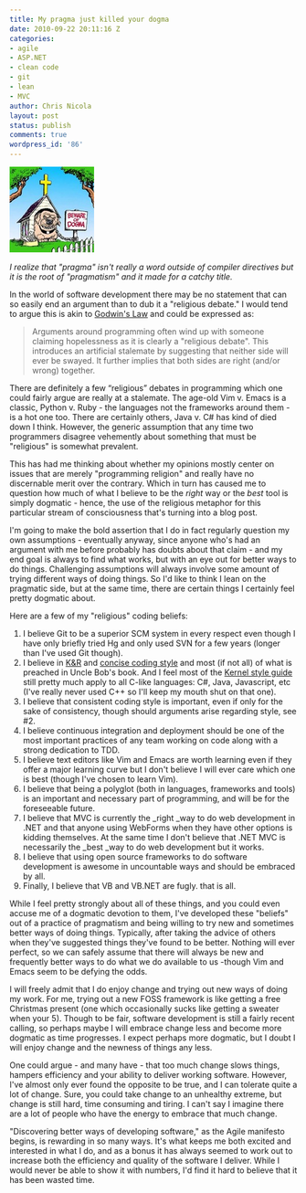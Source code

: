```yaml
---
title: My pragma just killed your dogma
date: 2010-09-22 20:11:16 Z
categories:
- agile
- ASP.NET
- clean code
- git
- lean
- MVC
author: Chris Nicola
layout: post
status: publish
comments: true
wordpress_id: '86'
---
```


![beware-dogma][1]

_I realize that "pragma" isn't really a word outside of compiler directives but it is the root of "pragmatism" and it made for a catchy title._

In the world of software development there may be no statement that can so easily end an argument than to dub it a "religious debate."  I would tend to argue this is akin to [Godwin's Law][3] and could be expressed as:

> Arguments around programming often wind up with someone claiming hopelessness as it is clearly a "religious debate".  This introduces an artificial stalemate by suggesting that neither side will ever be swayed.  It further implies that both sides are right (and/or wrong) together.

<!--more-->

There are definitely a few “religious” debates in programming which one could fairly argue are really at a stalemate.  The age-old Vim v. Emacs is a classic, Python v. Ruby - the languages not the frameworks around them - is a hot one too.  There are certainly others, Java v. C# has kind of died down I think.  However, the generic assumption that any time two programmers disagree vehemently about something that must be "religious" is somewhat prevalent.

This has had me thinking about whether my opinions mostly center on issues that are merely "programming religion" and really have no discernable merit over the contrary.  Which in turn has caused me to question how much of what I believe to be the _right_ way or the _best_ tool is simply dogmatic - hence, the use of the religious metaphor for this particular stream of consciousness that's turning into a blog post.

I'm going to make the bold assertion that I do in fact regularly question my own assumptions - eventually anyway, since anyone who's had an argument with me before probably has doubts about that claim - and my end goal is always to find what works, but with an eye out for better ways to do things.  Challenging assumptions will always involve some amount of trying different ways of doing things. So I'd like to think I lean on the pragmatic side, but at the same time, there are certain things I certainly feel pretty dogmatic about.

Here are a few of my "religious" coding beliefs:

  1. I believe Git to be a superior SCM system in every respect even though I have only briefly tried Hg and only used SVN for a few years (longer than I've used Git though). 
  2. I believe in [K&R][4] and [concise coding style][5] and most (if not all) of what is preached in Uncle Bob's book.  And I feel most of the [Kernel style guide][6] still pretty much apply to all C-like languages: C#, Java, Javascript, etc (I've really never used C++ so I'll keep my mouth shut on that one). 
  3. I believe that consistent coding style is important, even if only for the sake of consistency, though should arguments arise regarding style, see #2. 
  4. I believe continuous integration and deployment should be one of the most important practices of any team working on code along with a strong dedication to TDD. 
  5. I believe text editors like Vim and Emacs are worth learning even if they offer a major learning curve but I don't believe I will ever care which one is best (though I've chosen to learn Vim). 
  6. I believe that being a polyglot (both in languages, frameworks and tools) is an important and necessary part of programming, and will be for the foreseeable future. 
  7. I believe that MVC is currently the _right _way to do web development in .NET and that anyone using WebForms when they have other options is kidding themselves.  At the same time I don't believe that .NET MVC is necessarily the _best _way to do web development but it works. 
  8. I believe that using open source frameworks to do software development is awesome in uncountable ways and should be embraced by all. 
  9. Finally, I believe that VB and VB.NET are fugly. that is all.

While I feel pretty strongly about all of these things, and you could even accuse me of a dogmatic devotion to them, I've developed these "beliefs" out of a practice of pragmatism and being willing to try new and sometimes better ways of doing things.  Typically, after taking the advice of others when they've suggested things they've found to be better.  Nothing will ever perfect, so we can safely assume that there will always be new and frequently better ways to do what we do available to us -though Vim and Emacs seem to be defying the odds.

I will freely admit that I do enjoy change and trying out new ways of doing my work.  For me, trying out a new FOSS framework is like getting a free Christmas present (one which occasionally sucks like getting a sweater when your 5).  Though to be fair, software development is still a fairly recent calling, so perhaps maybe I will embrace change less and become more dogmatic as time progresses.  I expect perhaps more dogmatic, but I doubt I will enjoy change and the newness of things any less.

One could argue - and many have - that too much change slows things, hampers efficiency and your ability to deliver working software.  However, I've almost only ever found the opposite to be true, and I can tolerate quite a lot of change.  Sure, you could take change to an unhealthy extreme, but change is still hard, time consuming and tiring.  I can't say I imagine there are a lot of people who have the energy to embrace that much change.

"Discovering better ways of developing software," as the Agile manifesto begins, is rewarding in so many ways.  It's what keeps me both excited and interested in what I do, and as a bonus it has always seemed to work out to increase both the efficiency and quality of the software I deliver.  While I would never be able to show it with numbers, I'd find it hard to believe that it has been wasted time.

   [1]: /images/beware-dogma_thumb.jpg (beware-dogma)
   [2]: /images/beware-dogma.jpg
   [3]: http://en.wikipedia.org/wiki/Godwin's_law
   [4]: http://en.wikipedia.org/wiki/The_C_Programming_Language_(book)
   [5]: http://www.paulgraham.com/power.html
   [6]: https://computing.llnl.gov/linux/slurm/coding_style.pdf

